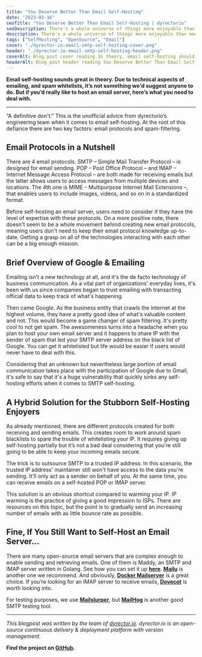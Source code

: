 ```yaml
---
title: "You Deserve Better Than Email Self-Hosting"
date: "2023-03-16"
seoTitle: "You Deserve Better Than Email Self-Hosting | dyrectorio"
seoDescription: There's a whole universe of things more enjoyable than email self-hosting. But if you'd still like to host an email server, here's all you need to know.
description: There's a whole universe of things more enjoyable than email self-hosting. But if you'd still like to host an email server, here's all you need to know.
tags: ["SelfHosting", "OpenSource", "Email"]
cover: "./dyrector-io-email-smtp-self-hosting-cover.png"
header: "./dyrector-io-email-smtp-self-hosting-header.png"
coverAlt: Blog post cover reading In theory, email self-hosting should be amazing. But there are technical and business issues that make it so difficult we can't tell you enough times to never do it.
headerAlt: Blog post header reading You Deserve Better Than Email Self-Hosting.
---
```


**Email self-hosting sounds great in theory. Due to technical aspects of emailing, and spam whitelists, it’s not something we'd suggest anyone to do. But if you’d really like to host an email server, here’s what you need to deal with.**

---

“A definitive don't.” This is the unofficial advice from dyrectorio’s engineering team when it comes to email self-hosting. At the root of this defiance there are two key factors: email protocols and spam-filtering.

## Email Protocols in a Nutshell

There are 4 email protocols. SMTP – Simple Mail Transfer Protocol – is designed for email sending. POP – Post Office Protocol – and IMAP – Internet Message Access Protocol – are both made for receiving emails but the latter allows users to access messages from multiple devices and locations. The 4th one is MIME – Multipurpose Internet Mail Extensions –, that enables users to include images, videos, and so on in a standardized format.

Before self-hosting an email server, users need to consider if they have the level of expertise with these protocols. On a more positive note, there doesn't seem to be a whole movement behind creating new email protocols, meaning users don't need to keep their email protocol knowledge up-to-date. Getting a grasp on all of the technologies interacting with each other can be a big enough mission.

## Brief Overview of Google & Emailing

Emailing isn't a new technology at all, and it's the de facto technology of business communication. As a vital part of organizations’ everyday lives, it's been with us since companies began to trust emailing with transacting official data to keep track of what's happening.

Then came Google. As the business entity that crawls the internet at the highest volume, they have a pretty good idea of what's valuable content and not. This would become a game changer of spam filtering. It's pretty cool to not get spam. The awesomeness turns into a headache when you plan to host your own email server and it happens to share IP with the sender of spam that led your SMTP server address on the black list of Google. You can get it whitelisted but life would be easier if users would never have to deal with this.

Considering that an unknown but nevertheless large portion of email communication takes place with the participation of Google due to Gmail, it's safe to say that it's a huge vulnerability that quickly sinks any self-hosting efforts when it comes to SMTP self-hosting.

## A Hybrid Solution for the Stubborn Self-Hosting Enjoyers

As already mentioned, there are different protocols created for both receiving and sending emails. This creates room to work around spam blacklists to spare the trouble of whitelisting your IP. It requires giving up self-hosting partially but it’s not a bad deal considering that you're still going to be able to keep your incoming emails secure.

The trick is to outsource SMTP to a trusted IP address. In this scenario, the trusted IP address' maintainer still won't have access to the data you're sending. It'll only act as a sender on behalf of you. At the same time, you can receive emails on a self-hosted POP or IMAP server.

This solution is an obvious shortcut compared to warming your IP. IP warming is the practice of giving a good impression to ISPs. There are resources on this topic, but the point is to gradually send an increasing number of emails with as little bounce rate as possible.

## Fine, If You Still Want to Self-Host an Email Server...

There are many open-source email servers that are complex enough to enable sending and retrieving emails. One of them is Maddy, an SMTP and IMAP server written in Golang. See how you can set it up **[here](https://maddy.email/)**. **[Mailu](https://mailu.io/1.9/)** is another one we recommend. And obviously, **[Docker Mailserver](https://artifacthub.io/packages/helm/docker-mailserver/docker-mailserver)** is a great choice. If you’re looking for an IMAP server to receive emails, **[Dovecot](https://www.dovecot.org/)** is worth looking into.

For testing purposes, we use **[Mailslurper](https://www.mailslurper.com/)**, but **[MailHog](https://github.com/mailhog/MailHog)** is another good SMTP testing tool.

---

_This blogpost was written by the team of [dyrector.io](https://dyrectorio.com). dyrector.io is an open-source continuous delivery & deployment platform with version management._

**Find the project on [GitHub](https://github.com/dyrector-io/dyrectorio/).**

